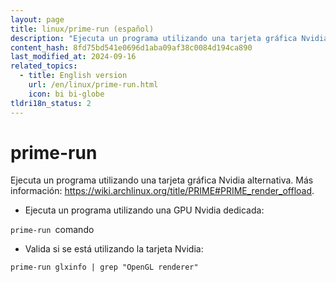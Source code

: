 ```yaml
---
layout: page
title: linux/prime-run (español)
description: "Ejecuta un programa utilizando una tarjeta gráfica Nvidia alternativa."
content_hash: 8fd75bd541e0696d1aba09af38c0084d194ca890
last_modified_at: 2024-09-16
related_topics:
  - title: English version
    url: /en/linux/prime-run.html
    icon: bi bi-globe
tldri18n_status: 2
---
```

# prime-run

Ejecuta un programa utilizando una tarjeta gráfica Nvidia alternativa.
Más información: <https://wiki.archlinux.org/title/PRIME#PRIME_render_offload>.

- Ejecuta un programa utilizando una GPU Nvidia dedicada:

`prime-run `<span class="tldr-var badge badge-pill bg-dark-lm bg-white-dm text-white-lm text-dark-dm font-weight-bold">comando</span>

- Valida si se está utilizando la tarjeta Nvidia:

`prime-run glxinfo | grep "OpenGL renderer"`
